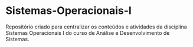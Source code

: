 # Sistemas-Operacionais-I
Repositório criado para centralizar os conteúdos e atividades da disciplina Sistemas Operacionais I do curso de Análise e Desenvolvimento de Sistemas.
